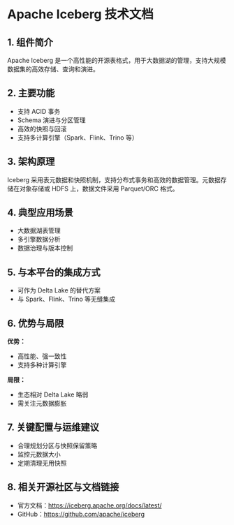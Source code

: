 # Apache Iceberg 技术文档

## 1. 组件简介
Apache Iceberg 是一个高性能的开源表格式，用于大数据湖的管理，支持大规模数据集的高效存储、查询和演进。

## 2. 主要功能
- 支持 ACID 事务
- Schema 演进与分区管理
- 高效的快照与回滚
- 支持多计算引擎（Spark、Flink、Trino 等）

## 3. 架构原理
Iceberg 采用表元数据和快照机制，支持分布式事务和高效的数据管理。元数据存储在对象存储或 HDFS 上，数据文件采用 Parquet/ORC 格式。

## 4. 典型应用场景
- 大数据湖表管理
- 多引擎数据分析
- 数据治理与版本控制

## 5. 与本平台的集成方式
- 可作为 Delta Lake 的替代方案
- 与 Spark、Flink、Trino 等无缝集成

## 6. 优势与局限
**优势：**
- 高性能、强一致性
- 支持多种计算引擎

**局限：**
- 生态相对 Delta Lake 略弱
- 需关注元数据膨胀

## 7. 关键配置与运维建议
- 合理规划分区与快照保留策略
- 监控元数据大小
- 定期清理无用快照

## 8. 相关开源社区与文档链接
- 官方文档：https://iceberg.apache.org/docs/latest/
- GitHub：https://github.com/apache/iceberg 
